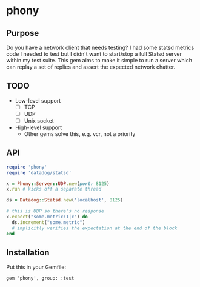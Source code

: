 # phony

## Purpose

Do you have a network client that needs testing? I had some statsd
metrics code I needed to test but I didn't want to start/stop a full Statsd server
within my test suite. This gem aims to make it simple to run a server
which can replay a set of replies and assert the expected network chatter.

## TODO

* Low-level support
  * [ ] TCP
  * [ ] UDP
  * [ ] Unix socket
* High-level support
  * Other gems solve this, e.g. vcr, not a priority

## API

```ruby
require 'phony'
require 'datadog/statsd'

x = Phony::Server::UDP.new(port: 8125)
x.run # kicks off a separate thread

ds = Datadog::Statsd.new('localhost', 8125)

# this is UDP so there's no response
x.expect("some.metric:1|c") do
  ds.increment("some.metric")
  # implicitly verifies the expectation at the end of the block
end
```

## Installation

Put this in your Gemfile:

```
gem 'phony', group: :test
```
